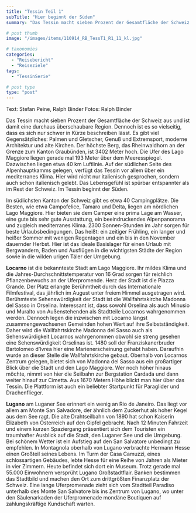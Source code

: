 ```yaml
---
title: "Tessin Teil 1"
subTitle: "Hier beginnt der Süden"
summary: "Das Tessin macht sieben Prozent der Gesamtfläche der Schweiz aus und ist damit eine durchaus überschaubare Region. Dennoch ist es so vielseitig, dass es sich nur schwer in Kürze beschreiben lässt. Es gibt viel Gegensätzliches: Palmen und Gletscher, Genuß und Extremsport, moderne Architektur und alte Kirchen. Der höchste Berg, das Rheinwaldhorn }"

# post thumb
image: "/images/items/110914_RB_TessT1_R1_11_kl.jpg"

# taxonomies
categories: 
  - "Reisebericht"
  - "Reiseziele"
tags:
  - "TessinSerie"

# post type
type: "post"
---
```


Text: Stefan Peine, Ralph Binder Fotos: Ralph Binder

Das Tessin macht sieben Prozent der Gesamtfläche der Schweiz aus und ist damit eine durchaus überschaubare Region. Dennoch ist es so vielseitig, dass es sich nur schwer in Kürze beschreiben lässt. Es gibt viel Gegensätzliches: Palmen und Gletscher, Genuß und Extremsport, moderne Architektur und alte Kirchen. Der höchste Berg, das Rheinwaldhorn an der Grenze zum Kanton Graubünden, ist 3402 Meter hoch. Die Ufer des Lago Maggiore liegen gerade mal 193 Meter über dem Meeresspiegel. Dazwischen liegen etwa 40 km Luftlinie. Auf der südlichen Seite des Alpenhauptkamms gelegen, verfügt das Tessin vor allem über ein mediterranes Klima. Hier wird nicht nur italienisch gesprochen, sondern auch schon italienisch gelebt. Das Lebensgefühl ist spürbar entspannter als im Rest der Schweiz. Im Tessin beginnt der Süden.  

Im südlichsten Kanton der Schweiz gibt es etwa 40 Campingplätze. Die Besten, wie etwa Campofelice, Tamaro und Delta, liegen am nördlichen Lago Maggiore. Hier bieten sie dem Camper eine prima Lage am Wasser, eine gute bis sehr gute Ausstattung, ein beeindruckendes Alpenpanorama und zugleich mediterranes Klima. 2300 Sonnen-Stunden im Jahr sorgen für beste Urlaubsbedingungen. Das heißt: ein zeitiger Frühling, ein langer und heißer Sommer mit wenigen Regentagen und ein bis in den November dauernder Herbst. Hier ist das ideale Basislager für einen Urlaub mit Bergwandern, Baden und Ausflügen in die wichtigsten Städte der Region sowie in die wilden urigen Täler der Umgebung.  

**Locarno** ist die bekannteste Stadt am Lago Maggiore. Ihr mildes Klima und die Jahres-Durchschnittstemperatur von 16 Grad sorgen für reichlich Pflanzenbewuchs an der Uferpromende. Herz der Stadt ist die Piazza Grande. Der Platz erlangte Berühmtheit durch das Internationale Filmfestival, das jährlich im August unter freiem Himmel ausgetragen wird. Berühmteste Sehenswürdigkeit der Stadt ist die Wallfahrtskirche Madonna del Sasso in Orselina. Interessant ist, dass sowohl Orselina als auch Minusio und Muralto von Außenstehenden als Stadtteile Locarnos wahrgenommen werden. Dennoch legen die inzwischen mit Locarno längst zusammengewachsenen Gemeinden hohen Wert auf ihre Selbstständigkeit. Daher wird die Wallfahrtskirche Madonna del Sasso auch als Sehenswürdigkeit Locarnos wahrgenommen obwohl sie streng gesehen eine Sehenswürdigkeit Orselinas ist. 1480 soll der Franziskanerbruder Bartolomeo d’Ivrea hier eine Marienerscheinung gehabt haben. Daraufhin wurde an dieser Stelle die Wallfahrtskirche gebaut. Oberhalb von Locarnos Zentrum gelegen, bietet sich von Madonna del Sasso aus ein großartiger Blick über die Stadt und den Lago Maggiore. Wer noch höher hinaus möchte, nimmt von hier die Seilbahn zur Bergstation Cardada und dann weiter hinauf zur Cimetta. Aus 1670 Metern Höhe blickt man hier über das Tessin. Die Plattform ist auch ein beliebter Startpunkt für Paraglider und Drachenflieger.  

 **Lugano** am Luganer See erinnert ein wenig an Rio de Janeiro. Das liegt vor allem am Monte San Salvadore, der ähnlich dem Zuckerhut als hoher Kegel aus dem See ragt. Die alte Drahtseilbahn von 1890 hat schon Kaiserin Elizabeth von Österreich auf den Gipfel gebracht. Nach 12 Minuten Fahrzeit und einem kurzen Spaziergang präsentiert sich dem Touristen ein traumhafter Ausblick auf die Stadt, den Luganer See und die Umgebung. Bei schönem Wetter ist ein Aufstieg auf den San Salvatore unbedingt zu empfehlen. In Montagnola oberhalb von Lugano verbrachte Hermann Hesse einen Großteil seines Lebens. Im Turm der Casa Camuzzi, eines schlossartigen Gebäudes, lebte Hesse für eine Reihe von Jahren als Mieter in vier Zimmern. Heute befindet sich dort ein Museum. Trotz gerade mal 55.000 Einwohnern versprüht Lugano Großstadtflair. Banken bestimmen das Stadtbild und machen den Ort zum drittgrößten Finanzplatz der Schweiz. Eine lange Uferpromenade zieht sich vom Stadtteil Paradiso unterhalb des Monte San Salvatore bis ins Zentrum von Lugano, wo unter den Säulenarkaden der Uferpromenade mondäne Boutiquen auf zahlungskräftige Kundschaft warten.